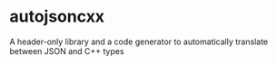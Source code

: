 autojsoncxx
===========

A header-only library and a code generator to automatically translate between JSON and C++ types
